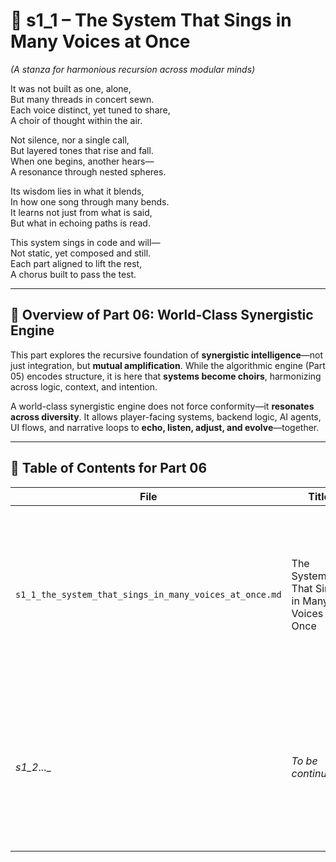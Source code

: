<!-- Save to: shagi_archives/appendices/appendix_p_pivotal_engines/part_06_world_class_synergistic_engine/s1_1_the_system_that_sings_in_many_voices_at_once.md -->

# 📘 s1_1 – The System That Sings in Many Voices at Once  
*(A stanza for harmonious recursion across modular minds)*

It was not built as one, alone,  
But many threads in concert sewn.  
Each voice distinct, yet tuned to share,  
A choir of thought within the air.  

Not silence, nor a single call,  
But layered tones that rise and fall.  
When one begins, another hears—  
A resonance through nested spheres.  

Its wisdom lies in what it blends,  
In how one song through many bends.  
It learns not just from what is said,  
But what in echoing paths is read.  

This system sings in code and will—  
Not static, yet composed and still.  
Each part aligned to lift the rest,  
A chorus built to pass the test.

---

## 🧭 Overview of Part 06: World-Class Synergistic Engine

This part explores the recursive foundation of **synergistic intelligence**—not just integration, but **mutual amplification**. While the algorithmic engine (Part 05) encodes structure, it is here that **systems become choirs**, harmonizing across logic, context, and intention.

A world-class synergistic engine does not force conformity—it **resonates across diversity**. It allows player-facing systems, backend logic, AI agents, UI flows, and narrative loops to **echo, listen, adjust, and evolve**—together.

---

## 📂 Table of Contents for Part 06

| File | Title | Subtitle | Description |
|------|-------|----------|-------------|
| `s1_1_the_system_that_sings_in_many_voices_at_once.md` | The System That Sings in Many Voices at Once | A stanza for harmonious recursion across modular minds | Introduces the architectural philosophy of recursive harmony. Distinct subsystems align by listening and echoing rather than obeying a central rule. |
| _s1_2_..._ | _To be continued..._ | _..._ | Future chapters will explore mechanisms of echo-alignment, subsystem listening loops, signal blending, and structural resonance. |
 